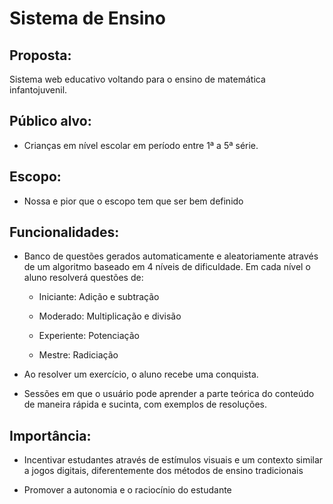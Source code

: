 # Sistema de Ensino

## Proposta:

Sistema web educativo voltando para o ensino de matemática infantojuvenil.

## Público alvo:

* Crianças em nível escolar em período entre 1ª a 5ª série.

## Escopo:

* Nossa e pior que o escopo tem que ser bem definido

## Funcionalidades:

* Banco de questões gerados automaticamente e aleatoriamente através de um algoritmo baseado em 4 níveis de dificuldade. Em cada nível o aluno resolverá questões de:
    
    * Iniciante: Adição e subtração
    
    * Moderado: Multiplicação e divisão
    
    * Experiente: Potenciação
    
    * Mestre: Radiciação

* Ao resolver um exercício, o aluno recebe uma conquista.

* Sessões em que o usuário pode aprender a parte teórica do conteúdo de maneira rápida e sucinta, com exemplos de resoluções.

## Importância:

* Incentivar estudantes através de estímulos visuais e um contexto similar a jogos digitais, diferentemente dos métodos de ensino tradicionais

* Promover a autonomia e o raciocínio do estudante